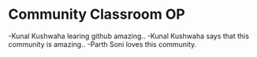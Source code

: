 # Community Classroom OP

-Kunal Kushwaha learing github amazing..
-Kunal Kushwaha says that this community is amazing..
-Parth Soni loves this community.

